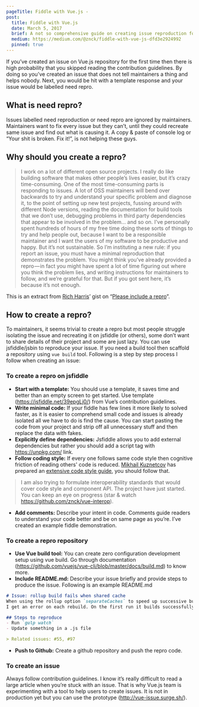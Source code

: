 ```yaml
---
pageTitle: Fiddle with Vue.js -
post:
  title: Fiddle with Vue.js
  date: March 5, 2017
  brief: A not so comprehensive guide on creating issue reproduction for Vue.js
  medium: https://medium.com/@znck/fiddle-with-vue-js-dfd3e2924992
  pinned: true
---
```


If you’ve created an issue on Vue.js repository for the first time then there is high probability that you skipped reading the contribution guidelines. By doing so you’ve created an issue that does not tell maintainers a thing and helps nobody.
Next, you would be hit with a template response and your issue would be labelled need repro.

## What is need repro?
Issues labelled need reproduction or need repro are ignored by maintainers. Maintainers want to fix every issue but they can’t, until they could recreate same issue and find out what is causing it. A copy & paste of console log or “Your shit is broken. Fix it!”, is not helping these guys.

## Why should you create a repro?

> I work on a lot of different open source projects. I really do like building software that makes other people’s lives easier, but it’s crazy time-consuming. One of the most time-consuming parts is responding to issues. A lot of OSS maintainers will bend over backwards to try and understand your specific problem and diagnose it, to the point of setting up new test projects, fussing around with different Node versions, reading the documentation for build tools that we don’t use, debugging problems in third party dependencies that appear to be involved in the problem… and so on. I’ve personally spent hundreds of hours of my free time doing these sorts of things to try and help people out, because I want to be a responsible maintainer and I want the users of my software to be productive and happy.
> But it’s not sustainable.
> So I’m instituting a new rule: if you report an issue, you must have a minimal reproduction that demonstrates the problem. You might think you’ve already provided a repro — in fact you might have spent a lot of time figuring out where you think the problem lies, and writing instructions for maintainers to follow, and we’re grateful for that. But if you got sent here, it’s because it’s not enough.

This is an extract from [Rich Harris](https://github.com/Rich-Harris)’ gist on “[Please include a repro](https://gist.github.com/Rich-Harris/88c5fc2ac6dc941b22e7996af05d70ff)”.

## How to create a repro?
To maintainers, it seems trivial to create a repro but most people struggle isolating the issue and recreating it on jsfiddle (or others), some don’t want to share details of their project and some are just lazy.
You can use jsfiddle/jsbin to reproduce your issue. If you need a build tool then scaffold a repository using `vue build` tool. Following is a step by step process I follow when creating an issue:

### To create a repro on jsfiddle
- **Start with a template:** You should use a template, it saves time and better than an empty screen to get started. Use template (https://jsfiddle.net/39epgLj0/) from Vue’s contribution guidelines.
- **Write minimal code:** If your fiddle has few lines it more likely to solved faster, as it is easier to comprehend small code and issues is already isolated all we have to do is find the cause. You can start pasting the code from your project and strip off all unnecessary stuff and then replace the data with fakes.
- **Explicitly define dependencies:** Jsfiddle allows you to add external dependencies but rather you should add a script tag with https://unpkg.com/ link.
- **Follow coding style:** If every one follows same code style then cognitive friction of reading others' code is reduced. [Mikhail Kuznetcov](https://github.com/shershen08) has prepared an [extensive code style guide](https://pablohpsilva.github.io/vuejs-component-style-guide/), you should follow that.

> I am also trying to formulate interoperability standards that would cover code style and component API. The project have just started. You can keep an eye on progress (star & watch https://github.com/znck/vue-interop).

- **Add comments:** Describe your intent in code. Comments guide readers to understand your code better and be on same page as you’re.
I’ve created an example fiddle demonstration.

<script async src="//jsfiddle.net/znck/hm2sfh4r/embed/"></script>

### To create a repro repository
- **Use Vue build tool:** You can create zero configuration development setup using vue build. Go through documentation (https://github.com/vuejs/vue-cli/blob/master/docs/build.md) to know more.
- **Include README.md:** Describe your issue briefly and provide steps to produce the issue. Following is an example README.md
```markdown
# Issue: rollup build fails when shared cache
When using the rollup option `separateCaches` to speed up successive builds for `gulp.watch`, 
I get an error on each rebuild. On the first run it builds successfully because `separateCaches` is `undefined`.

## Steps to reproduce
- Run `gulp watch`
- Update something in a .js file

> Related issues: #55, #97
```

- **Push to Github:** Create a github repository and push the repro code.

### To create an issue
Always follow contribution guidelines. I know it’s really difficult to read a large article when you’re stuck with an issue. That is why Vue.js team is experimenting with a tool to help users to create issues. It is not in production yet but you can use the prototype (http://vue-issue.surge.sh/).


